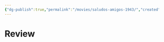 ```yaml
---
{"dg-publish":true,"permalink":"/movies/saludos-amigos-1943/","created":"2024-06-04","updated":"2024-06-04"}
---
```



# Review
